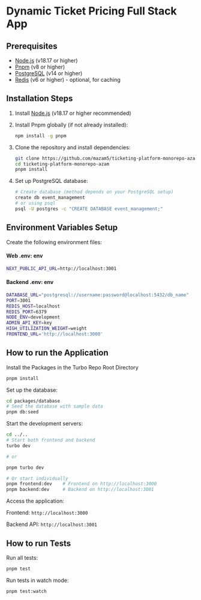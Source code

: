 # Dynamic Ticket Pricing Full Stack App

## Prerequisites

- [Node.js](https://nodejs.org/en) (v18.17 or higher)
- [Pnpm](https://pnpm.io/) (v8 or higher)
- [PostgreSQL](https://www.postgresql.org/) (v14 or higher)
- [Redis](https://redis.io/) (v6 or higher) - optional, for caching

## Installation Steps

1. Install [Node.js](https://nodejs.org/en) (v18.17 or higher recommended)

2. Install Pnpm globally (if not already installed):

   ```bash
   npm install -g pnpm
   ```

3. Clone the repository and install dependencies:

   ```bash
   git clone https://github.com/mazam5/ticketing-platform-monorepo-azam
   cd ticketing-platform-monorepo-azam
   pnpm install
   ```

4. Set up PostgreSQL database:

   ```bash
   # Create database (method depends on your PostgreSQL setup)
   create db event_management
   # or using psql
   psql -U postgres -c "CREATE DATABASE event_management;"
   ```

## Environment Variables Setup

Create the following environment files:

#### Web .env: env

```bash
NEXT_PUBLIC_API_URL=http://localhost:3001
```

#### Backend .env: env

```bash
DATABASE_URL="postgresql://username:password@localhost:5432/db_name"
PORT=3001
REDIS_HOST=localhost
REDIS_PORT=6379
NODE_ENV=development
ADMIN_API_KEY=key
HIGH_UTILIZATION_WEIGHT=weight
FRONTEND_URL='http://localhost:3000'
```

## How to run the Application

Install the Packages in the Turbo Repo Root Directory

```bash
pnpm install
```

Set up the database:

```bash
cd packages/database
# Seed the database with sample data
pnpm db:seed
```

Start the development servers:

```bash
cd ../..
# Start both frontend and backend
turbo dev

# or

pnpm turbo dev

# Or start individually
pnpm frontend:dev    # Frontend on http://localhost:3000
pnpm backend:dev     # Backend on http://localhost:3001
```

Access the application:

Frontend: `http://localhost:3000`

Backend API: `http://localhost:3001`

## How to run Tests

Run all tests:

```bash
pnpm test
```

Run tests in watch mode:

```bash
pnpm test:watch
```
